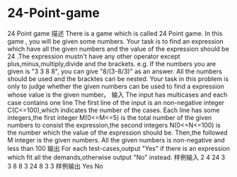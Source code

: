# 24-Point-game
24 Point game
描述
There is a game which is called 24 Point game.
In this game , you will be given some numbers. Your task is to find an expression which have all the given numbers and the value of the expression should be 24 .The expression mustn't have any other operator except plus,minus,multiply,divide and the brackets. 
e.g. If the numbers you are given is "3 3 8 8", you can give "8/(3-8/3)" as an answer. All the numbers should be used and the bracktes can be nested. 
Your task in this problem is only to judge whether the given numbers can be used to find a expression whose value is the given number。
输入
The input has multicases and each case contains one line
The first line of the input is an non-negative integer C(C<=100),which indicates the number of the cases.
Each line has some integers,the first integer M(0<=M<=5) is the total number of the given numbers to consist the expression,the second integers N(0<=N<=100) is the number which the value of the expression should be.
Then,the followed M integer is the given numbers. All the given numbers is non-negative and less than 100
输出
For each test-cases,output "Yes" if there is an expression which fit all the demands,otherwise output "No" instead.
样例输入
2
4 24 3 3 8 8
3 24 8 3 3
样例输出
Yes
No

